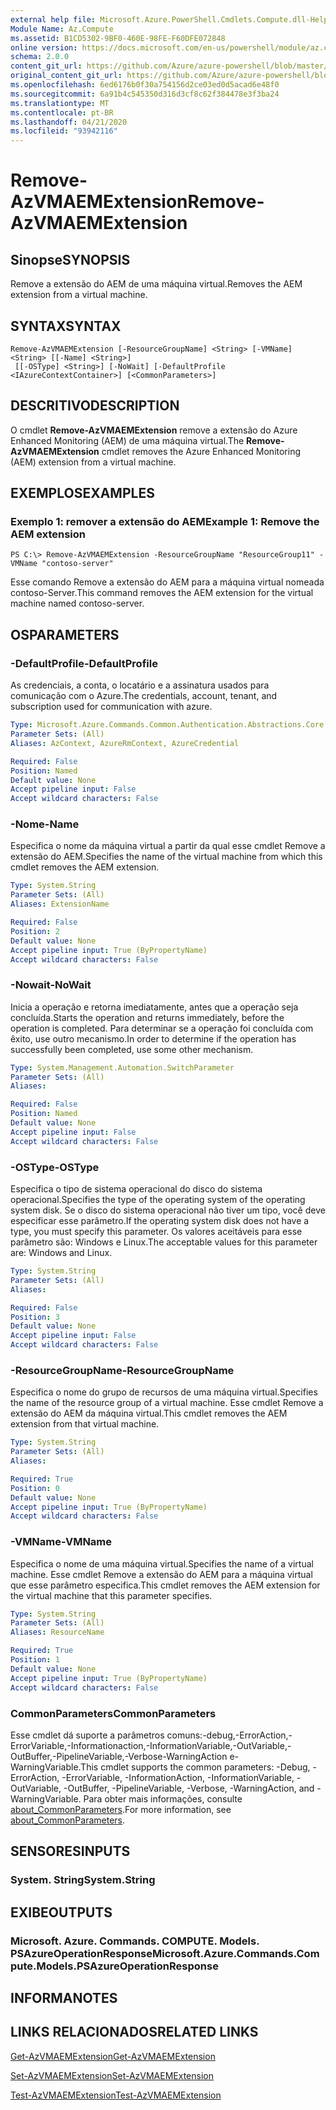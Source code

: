 ```yaml
---
external help file: Microsoft.Azure.PowerShell.Cmdlets.Compute.dll-Help.xml
Module Name: Az.Compute
ms.assetid: B1CD5302-9BF0-460E-98FE-F60DFE072848
online version: https://docs.microsoft.com/en-us/powershell/module/az.compute/remove-azvmaemextension
schema: 2.0.0
content_git_url: https://github.com/Azure/azure-powershell/blob/master/src/Compute/Compute/help/Remove-AzVMAEMExtension.md
original_content_git_url: https://github.com/Azure/azure-powershell/blob/master/src/Compute/Compute/help/Remove-AzVMAEMExtension.md
ms.openlocfilehash: 6ed6176b0f30a754156d2ce03ed0d5acad6e48f0
ms.sourcegitcommit: 6a91b4c545350d316d3cf8c62f384478e3f3ba24
ms.translationtype: MT
ms.contentlocale: pt-BR
ms.lasthandoff: 04/21/2020
ms.locfileid: "93942116"
---
```

# <span data-ttu-id="54bc5-101">Remove-AzVMAEMExtension</span><span class="sxs-lookup"><span data-stu-id="54bc5-101">Remove-AzVMAEMExtension</span></span>

## <span data-ttu-id="54bc5-102">Sinopse</span><span class="sxs-lookup"><span data-stu-id="54bc5-102">SYNOPSIS</span></span>
<span data-ttu-id="54bc5-103">Remove a extensão do AEM de uma máquina virtual.</span><span class="sxs-lookup"><span data-stu-id="54bc5-103">Removes the AEM extension from a virtual machine.</span></span>

## <span data-ttu-id="54bc5-104">SYNTAX</span><span class="sxs-lookup"><span data-stu-id="54bc5-104">SYNTAX</span></span>

```
Remove-AzVMAEMExtension [-ResourceGroupName] <String> [-VMName] <String> [[-Name] <String>]
 [[-OSType] <String>] [-NoWait] [-DefaultProfile <IAzureContextContainer>] [<CommonParameters>]
```

## <span data-ttu-id="54bc5-105">DESCRITIVO</span><span class="sxs-lookup"><span data-stu-id="54bc5-105">DESCRIPTION</span></span>
<span data-ttu-id="54bc5-106">O cmdlet **Remove-AzVMAEMExtension** remove a extensão do Azure Enhanced Monitoring (AEM) de uma máquina virtual.</span><span class="sxs-lookup"><span data-stu-id="54bc5-106">The **Remove-AzVMAEMExtension** cmdlet removes the Azure Enhanced Monitoring (AEM) extension from a virtual machine.</span></span>

## <span data-ttu-id="54bc5-107">EXEMPLOS</span><span class="sxs-lookup"><span data-stu-id="54bc5-107">EXAMPLES</span></span>

### <span data-ttu-id="54bc5-108">Exemplo 1: remover a extensão do AEM</span><span class="sxs-lookup"><span data-stu-id="54bc5-108">Example 1: Remove the AEM extension</span></span>
```
PS C:\> Remove-AzVMAEMExtension -ResourceGroupName "ResourceGroup11" -VMName "contoso-server"
```

<span data-ttu-id="54bc5-109">Esse comando Remove a extensão do AEM para a máquina virtual nomeada contoso-Server.</span><span class="sxs-lookup"><span data-stu-id="54bc5-109">This command removes the AEM extension for the virtual machine named contoso-server.</span></span>

## <span data-ttu-id="54bc5-110">OS</span><span class="sxs-lookup"><span data-stu-id="54bc5-110">PARAMETERS</span></span>

### <span data-ttu-id="54bc5-111">-DefaultProfile</span><span class="sxs-lookup"><span data-stu-id="54bc5-111">-DefaultProfile</span></span>
<span data-ttu-id="54bc5-112">As credenciais, a conta, o locatário e a assinatura usados para comunicação com o Azure.</span><span class="sxs-lookup"><span data-stu-id="54bc5-112">The credentials, account, tenant, and subscription used for communication with azure.</span></span>

```yaml
Type: Microsoft.Azure.Commands.Common.Authentication.Abstractions.Core.IAzureContextContainer
Parameter Sets: (All)
Aliases: AzContext, AzureRmContext, AzureCredential

Required: False
Position: Named
Default value: None
Accept pipeline input: False
Accept wildcard characters: False
```

### <span data-ttu-id="54bc5-113">-Nome</span><span class="sxs-lookup"><span data-stu-id="54bc5-113">-Name</span></span>
<span data-ttu-id="54bc5-114">Especifica o nome da máquina virtual a partir da qual esse cmdlet Remove a extensão do AEM.</span><span class="sxs-lookup"><span data-stu-id="54bc5-114">Specifies the name of the virtual machine from which this cmdlet removes the AEM extension.</span></span>

```yaml
Type: System.String
Parameter Sets: (All)
Aliases: ExtensionName

Required: False
Position: 2
Default value: None
Accept pipeline input: True (ByPropertyName)
Accept wildcard characters: False
```

### <span data-ttu-id="54bc5-115">-Nowait</span><span class="sxs-lookup"><span data-stu-id="54bc5-115">-NoWait</span></span>
<span data-ttu-id="54bc5-116">Inicia a operação e retorna imediatamente, antes que a operação seja concluída.</span><span class="sxs-lookup"><span data-stu-id="54bc5-116">Starts the operation and returns immediately, before the operation is completed.</span></span> <span data-ttu-id="54bc5-117">Para determinar se a operação foi concluída com êxito, use outro mecanismo.</span><span class="sxs-lookup"><span data-stu-id="54bc5-117">In order to determine if the operation has successfully been completed, use some other mechanism.</span></span>

```yaml
Type: System.Management.Automation.SwitchParameter
Parameter Sets: (All)
Aliases:

Required: False
Position: Named
Default value: None
Accept pipeline input: False
Accept wildcard characters: False
```

### <span data-ttu-id="54bc5-118">-OSType</span><span class="sxs-lookup"><span data-stu-id="54bc5-118">-OSType</span></span>
<span data-ttu-id="54bc5-119">Especifica o tipo de sistema operacional do disco do sistema operacional.</span><span class="sxs-lookup"><span data-stu-id="54bc5-119">Specifies the type of the operating system of the operating system disk.</span></span>
<span data-ttu-id="54bc5-120">Se o disco do sistema operacional não tiver um tipo, você deve especificar esse parâmetro.</span><span class="sxs-lookup"><span data-stu-id="54bc5-120">If the operating system disk does not have a type, you must specify this parameter.</span></span>
<span data-ttu-id="54bc5-121">Os valores aceitáveis para esse parâmetro são: Windows e Linux.</span><span class="sxs-lookup"><span data-stu-id="54bc5-121">The acceptable values for this parameter are: Windows and Linux.</span></span>

```yaml
Type: System.String
Parameter Sets: (All)
Aliases:

Required: False
Position: 3
Default value: None
Accept pipeline input: False
Accept wildcard characters: False
```

### <span data-ttu-id="54bc5-122">-ResourceGroupName</span><span class="sxs-lookup"><span data-stu-id="54bc5-122">-ResourceGroupName</span></span>
<span data-ttu-id="54bc5-123">Especifica o nome do grupo de recursos de uma máquina virtual.</span><span class="sxs-lookup"><span data-stu-id="54bc5-123">Specifies the name of the resource group of a virtual machine.</span></span>
<span data-ttu-id="54bc5-124">Esse cmdlet Remove a extensão do AEM da máquina virtual.</span><span class="sxs-lookup"><span data-stu-id="54bc5-124">This cmdlet removes the AEM extension from that virtual machine.</span></span>

```yaml
Type: System.String
Parameter Sets: (All)
Aliases:

Required: True
Position: 0
Default value: None
Accept pipeline input: True (ByPropertyName)
Accept wildcard characters: False
```

### <span data-ttu-id="54bc5-125">-VMName</span><span class="sxs-lookup"><span data-stu-id="54bc5-125">-VMName</span></span>
<span data-ttu-id="54bc5-126">Especifica o nome de uma máquina virtual.</span><span class="sxs-lookup"><span data-stu-id="54bc5-126">Specifies the name of a virtual machine.</span></span>
<span data-ttu-id="54bc5-127">Esse cmdlet Remove a extensão do AEM para a máquina virtual que esse parâmetro especifica.</span><span class="sxs-lookup"><span data-stu-id="54bc5-127">This cmdlet removes the AEM extension for the virtual machine that this parameter specifies.</span></span>

```yaml
Type: System.String
Parameter Sets: (All)
Aliases: ResourceName

Required: True
Position: 1
Default value: None
Accept pipeline input: True (ByPropertyName)
Accept wildcard characters: False
```

### <span data-ttu-id="54bc5-128">CommonParameters</span><span class="sxs-lookup"><span data-stu-id="54bc5-128">CommonParameters</span></span>
<span data-ttu-id="54bc5-129">Esse cmdlet dá suporte a parâmetros comuns:-debug,-ErrorAction,-ErrorVariable,-Informationaction,-InformationVariable,-OutVariable,-OutBuffer,-PipelineVariable,-Verbose-WarningAction e-WarningVariable.</span><span class="sxs-lookup"><span data-stu-id="54bc5-129">This cmdlet supports the common parameters: -Debug, -ErrorAction, -ErrorVariable, -InformationAction, -InformationVariable, -OutVariable, -OutBuffer, -PipelineVariable, -Verbose, -WarningAction, and -WarningVariable.</span></span> <span data-ttu-id="54bc5-130">Para obter mais informações, consulte [about_CommonParameters](http://go.microsoft.com/fwlink/?LinkID=113216).</span><span class="sxs-lookup"><span data-stu-id="54bc5-130">For more information, see [about_CommonParameters](http://go.microsoft.com/fwlink/?LinkID=113216).</span></span>

## <span data-ttu-id="54bc5-131">SENSORES</span><span class="sxs-lookup"><span data-stu-id="54bc5-131">INPUTS</span></span>

### <span data-ttu-id="54bc5-132">System. String</span><span class="sxs-lookup"><span data-stu-id="54bc5-132">System.String</span></span>

## <span data-ttu-id="54bc5-133">EXIBE</span><span class="sxs-lookup"><span data-stu-id="54bc5-133">OUTPUTS</span></span>

### <span data-ttu-id="54bc5-134">Microsoft. Azure. Commands. COMPUTE. Models. PSAzureOperationResponse</span><span class="sxs-lookup"><span data-stu-id="54bc5-134">Microsoft.Azure.Commands.Compute.Models.PSAzureOperationResponse</span></span>

## <span data-ttu-id="54bc5-135">INFORMA</span><span class="sxs-lookup"><span data-stu-id="54bc5-135">NOTES</span></span>

## <span data-ttu-id="54bc5-136">LINKS RELACIONADOS</span><span class="sxs-lookup"><span data-stu-id="54bc5-136">RELATED LINKS</span></span>

[<span data-ttu-id="54bc5-137">Get-AzVMAEMExtension</span><span class="sxs-lookup"><span data-stu-id="54bc5-137">Get-AzVMAEMExtension</span></span>](./Get-AzVMAEMExtension.md)

[<span data-ttu-id="54bc5-138">Set-AzVMAEMExtension</span><span class="sxs-lookup"><span data-stu-id="54bc5-138">Set-AzVMAEMExtension</span></span>](./Set-AzVMAEMExtension.md)

[<span data-ttu-id="54bc5-139">Test-AzVMAEMExtension</span><span class="sxs-lookup"><span data-stu-id="54bc5-139">Test-AzVMAEMExtension</span></span>](./Test-AzVMAEMExtension.md)



